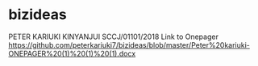 # bizideas
PETER KARIUKI KINYANJUI   SCCJ/01101/2018
Link to Onepager  https://github.com/peterkariuki7/bizideas/blob/master/Peter%20kariuki-ONEPAGER%20(1)%20(1)%20(1).docx

